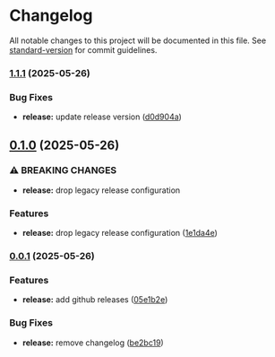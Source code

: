 # Changelog

All notable changes to this project will be documented in this file. See [standard-version](https://github.com/conventional-changelog/standard-version) for commit guidelines.

### [1.1.1](https://github.com/HelixW/dotfiles/compare/v0.1.0...v1.1.1) (2025-05-26)


### Bug Fixes

* **release:** update release version ([d0d904a](https://github.com/HelixW/dotfiles/commit/d0d904a2bc84b55e7c4ac58984f3f50fa3c5293a))

## [0.1.0](https://github.com/HelixW/dotfiles/compare/v0.0.1...v0.1.0) (2025-05-26)


### ⚠ BREAKING CHANGES

* **release:** drop legacy release configuration

### Features

* **release:** drop legacy release configuration ([1e1da4e](https://github.com/HelixW/dotfiles/commit/1e1da4e286e73dc571c0b9df5486c11640f24e38))

### [0.0.1](https://github.com/HelixW/dotfiles/compare/v2.0.0...v0.0.1) (2025-05-26)


### Features

* **release:** add github releases ([05e1b2e](https://github.com/HelixW/dotfiles/commit/05e1b2e50fcee2cf0381f5e1ea2d4f183ca83775))


### Bug Fixes

* **release:** remove changelog ([be2bc19](https://github.com/HelixW/dotfiles/commit/be2bc19478eeaabe830bcfb116cfa9c2e3830d06))
